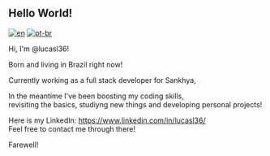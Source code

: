 ## Hello World!
[![en](https://img.shields.io/badge/lang-en-blue.svg)](https://github.com/lucasl36/lucasl36/blob/main/README.md)
[![pt-br](https://img.shields.io/badge/lang-pt--br-green.svg)](https://github.com/lucasl36/lucasl36/blob/main/README.pt-br.md)

Hi, I'm @lucasl36!  

Born and living in Brazil right now!  
  
Currently working as a full stack developer for Sankhya,  
  
In the meantime I've been boosting my coding skills,  
revisiting the basics, studiyng new things and developing personal projects!  
  
Here is my LinkedIn: https://www.linkedin.com/in/lucasl36/  
Feel free to contact me through there!  
  
Farewell!
